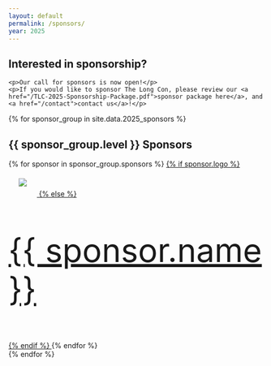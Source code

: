```yaml
---
layout: default
permalink: /sponsors/
year: 2025
---
```


<div class="row marketing">
    <style>
      img.sponsorlogo { max-height:200px; max-width:450px; display:inline-block; padding:20px; }
      a.sponsortext { font-size:30px; font-weight:bold; display:inline-block; padding:20px }
    </style>
  <div class="col-lg-12">
    <h2>Interested in sponsorship?</h2>

    <p>Our call for sponsors is now open!</p>
    <p>If you would like to sponsor The Long Con, please review our <a href="/TLC-2025-Sponsorship-Package.pdf">sponsor package here</a>, and <a href="/contact">contact us</a>!</p>
  </div>
  {% for sponsor_group in site.data.2025_sponsors %}
  <div class="col-lg-12">
    <h2>{{ sponsor_group.level }} Sponsors</h2>
    {% for sponsor in sponsor_group.sponsors %}
    <a href="{{ sponsor.link }}" target="_blank">
      {% if sponsor.logo %}
      <img class="sponsorlogo" src="/logos/{{ sponsor.logo }}" {% if sponsor.scale %} style="transform: scale({{ sponsor.scale }})" {% endif %} />
      {% else %}
      <p style="font-size: 4rem">{{ sponsor.name }}</p>
      {% endif %}
    </a>
    {% endfor %}
  </div>
  {% endfor %}
</div>

